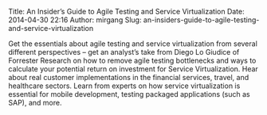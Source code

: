 Title: An Insider’s Guide to Agile Testing and Service Virtualization
Date: 2014-04-30 22:16
Author: mirgang
Slug: an-insiders-guide-to-agile-testing-and-service-virtualization

<div
class="field field-name-body field-type-text-with-summary field-label-hidden">

<div class="field-items">

<div class="field-item even">

Get the essentials about agile testing and service virtualization from
several different perspectives – get an analyst’s take from Diego Lo
Giudice of Forrester Research on how to remove agile testing bottlenecks
and ways to calculate your potential return on investment for Service
Virtualization. Hear about real customer implementations in the
financial services, travel, and healthcare sectors. Learn from experts
on how service virtualization is essential for mobile development,
testing packaged applications (such as SAP), and more.

</p>
<p>

</div>

</div>

</div>

</p>

